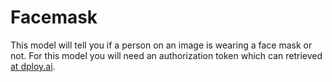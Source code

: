 # Facemask

This model will tell you if a person on an image is wearing a face mask or not. 
For this model you will need an authorization token which can retrieved [at
dploy.ai](https://www.dploy.ai/model).


